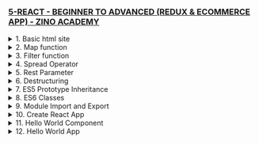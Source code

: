 ### [5-REACT - BEGINNER TO ADVANCED (REDUX & ECOMMERCE APP) - ZINO ACADEMY](https://www.udemy.com/course/react-beginner-to-advanced-with-redux-ecommerce-app/)

<details>
  <summary>1. Basic html site </summary>

# Basic html site

### x-zino/index.html:

```html
<!DOCTYPE html>
<html lang="en">
  <head>
    <meta charset="UTF-8" />
    <meta http-equiv="X-UA-Compatible" content="IE=edge" />
    <meta name="viewport" content="width=device-width, initial-scale=1.0" />
    <title>Document</title>
  </head>
  <body>
    <h1>Hello World!</h1>
    <script src="./js/script.js"></script>
  </body>
</html>
```

![](https://github.com/omeatai/React-Tutorial/assets/32337103/d02b5ab2-f439-46dc-b6e5-8e1aeb7d6a64)
![](https://github.com/omeatai/React-Tutorial/assets/32337103/4d30a3c3-6294-483b-8453-ef6f53e7dfad)

</details>

<details>
  <summary>2. Map function  </summary>

# Map function

### x-zino/js/script.js:

```js
// Map
const numbers = [1, 2, 3, 4, 5];

const newNumbers = numbers.map((number) => {
  return number * 2;
});

console.log(newNumbers);
```

```js
// [2, 4, 6, 8, 10]
```

![](https://github.com/omeatai/React-Tutorial/assets/32337103/21c94ee5-cedc-4e21-bbe2-c6d8e13896df)

</details>

<details>
  <summary>3. Filter function  </summary>

# Filter function

### x-zino/js/script.js:

```js
// Filter
const ages = [16, 18, 14, 32, 33, 12];

const newAges = ages.filter((number) => {
  return number > 30;
});

console.log(newAges);
```

```js
// [32, 33]
```

![](https://github.com/omeatai/React-Tutorial/assets/32337103/b0a5afe6-86b2-40ca-bb53-8a7fec9f3448)

</details>

<details>
  <summary>4. Spread Operator </summary>

# Spread Operator

### x-zino/js/script.js:

```js
// Spread Operator (...)
const numbers = [1, 2, 3];
const newNumbers = [...numbers, 4, 5, 6];

const person = {
  name: "zino",
  sex: "male",
};
const newPerson = {
  ...person,
  age: 28,
};

console.log(newNumbers);
console.log(newPerson);
```

```js
// [1, 2, 3, 4, 5, 6]
// {name: 'zino', sex: 'male', age: 28}
```

![](https://github.com/omeatai/React-Tutorial/assets/32337103/d271e45f-884e-41fe-9437-407703fe3cd8)

</details>

<details>
  <summary>5. Rest Parameter </summary>

# Rest Parameter

```js
// Rest Parameter
const user = (name, age, ...hobbies) => {
  console.log(name);
  console.log(age);
  console.log(hobbies);
};

user("zino", 28, "Coding", "Tennis", "Reading");
```

```js
// zino
// 28
// ["Coding", "Tennis", "Reading"]
```

![](https://github.com/omeatai/React-Tutorial/assets/32337103/391acc9e-61c8-4021-91d9-5418e97f3ca7)

</details>

<details>
  <summary>6. Destructuring </summary>

# Destructuring

### x-zino/js/script.js:

```js
// Destructuring
const user = (name, age, ...hobbies) => {
  console.log(name);
  console.log(age);
  console.log(hobbies);
};

user("zino", 28, "Coding", "Tennis", "Reading");
// Destructuring
const person = ["zino", 28, "developer"];
const [name, age, job] = person;

const personObj = {
  myname: "bella",
  myage: 32,
  myjob: "Singer",
};
const { myname, myage, myjob } = personObj;

console.log(name);
console.log(age);
console.log(job);

console.log(myname);
console.log(myage);
console.log(myjob);
```

# output:

```js
// zino
// 28
// developer

// bella
// 32
// Singer
```

![](https://github.com/omeatai/React-Tutorial/assets/32337103/b1cc41de-bcec-4e68-a3ca-4e7d2b7fd242)

</details>

<details>
  <summary>7. ES5 Prototype Inheritance </summary>

# Prototype Inheritance

### x-zino/js/script.js:

```js
// Prototype Inheritance
function Person(firstName, lastName, age) {
  this.firstName = firstName;
  this.lastName = lastName;
  this.age = age;
  this.currentYear = new Date().getFullYear();
}

// Greet Prototype
Person.prototype.greet = function () {
  return `Hello, my name is ${this.firstName} ${this.lastName}.`;
};

// Create another object
function User(firstName, lastName, username, password) {
  Person.call(this, firstName, lastName);
  this.username = username;
  this.password = password;
}

const person1 = new Person("John", "Smith", 24);
console.log(person1);
console.log(person1.firstName);
console.log(person1.greet());

const user1 = new User("John", "Smith", "johnsmith@gmail.com", 12345);
console.log(user1);
```

# output:

```js
// Person {firstName: 'John', lastName: 'Smith', age: 24, currentYear: 2023}
// John
// Hello, my name is John Smith.

// User {firstName: 'John', lastName: 'Smith', age: undefined, currentYear: 2023, username: 'johnsmith@gmail.com', …}
```

![](https://github.com/omeatai/React-Tutorial/assets/32337103/08f68beb-1a61-4940-a9dd-2c78aacc96dd)

</details>

<details>
  <summary>8. ES6 Classes </summary>

# ES6 Classes

### x-zino/js/script.js:

```js
// ES6 Classes
class Person {
  constructor(firstName, lastName, age) {
    this.firstName = firstName;
    this.lastName = lastName;
    this.age = age;
  }
  greet() {
    return `Hello, my name is ${this.firstName} ${this.lastName}.`;
  }
}

const zino = new Person("Zino", "Akpareva", 27);
const mary = new Person("Mary", "Doe", 25);

console.log(zino);
console.log(zino.greet());
console.log(mary);
console.log(mary.greet());
```

# output:

```js
// {
//   age: 27;
//   firstName: "Zino";
//   lastName: "Akpareva";
// }

// Hello, my name is Zino Akpareva.

// {
//   age: 25;
//   firstName: "Mary";
//   lastName: "Doe";
// }

// Hello, my name is Mary Doe.
```

![](https://github.com/omeatai/React-Tutorial/assets/32337103/b4aee31a-6107-4582-8d4c-f5c8aa18e445)

</details>

<details>
  <summary>9. Module Import and Export </summary>

# Module Import and Export

### x-zino/index.html:

```html
<!DOCTYPE html>
<html lang="en">
  <head>
    <meta charset="UTF-8" />
    <meta http-equiv="X-UA-Compatible" content="IE=edge" />
    <meta name="viewport" content="width=device-width, initial-scale=1.0" />
    <title>Document</title>
  </head>
  <body>
    <h1>Hello World!</h1>
    <script type="module" src="./main.js"></script>
  </body>
</html>
```

### x-zino/main.js:

```js
import num1, { num2 } from "./js/variable.js";
import * as nums from "./js/variable.js";
import add from "./js/functions.js";

console.log(num1);
console.log(num2);
console.log(nums.num1, nums.num2);
const result = add(num1, num2);
console.log(result);
```

### x-zino/js/variable.js:

```js
// export const num1 = 10;
// export const num2 = 5;

const num1 = 10;
const num2 = 5;

export { num1, num2 };
export default num1;
```

### x-zino/js/functions.js:

```js
export default function add(a, b) {
  return a + b;
}
```

# output:

```js
// 10
// 5
// 10 5
// 15
```

![](https://github.com/omeatai/React-Tutorial/assets/32337103/d9eaaed8-4c37-4f62-82fe-58dff0a4b85a)
![](https://github.com/omeatai/React-Tutorial/assets/32337103/b4e9fd15-d700-4599-9f04-f91caf7014e7)

</details>

<details>
  <summary>10. Create React App </summary>

# Create React App

```jsbs
npx create-react-app my-first-app
cd my-first-app
```

```jsbs
npm i @babel/plugin-proposal-private-property-in-object --save-dev
```

```jsbs
npm run start
```

### x-zino/my-first-app/public/index.html:

```html
<!DOCTYPE html>
<html lang="en">
  <head>
    <meta charset="utf-8" />
    <link rel="icon" href="%PUBLIC_URL%/favicon.ico" />
    <meta name="viewport" content="width=device-width, initial-scale=1" />
    <meta name="theme-color" content="#000000" />
    <meta
      name="description"
      content="Web site created using create-react-app"
    />
    <link rel="apple-touch-icon" href="%PUBLIC_URL%/logo192.png" />
    <link rel="manifest" href="%PUBLIC_URL%/manifest.json" />
    <title>React App</title>
  </head>
  <body>
    <noscript>You need to enable JavaScript to run this app.</noscript>
    <div id="root"></div>
  </body>
</html>
```

### x-zino/my-first-app/src/index.js:

```js
import React from "react";
import ReactDOM from "react-dom/client";
import "./index.css";
import App from "./App";
import reportWebVitals from "./reportWebVitals";

const root = ReactDOM.createRoot(document.getElementById("root"));
root.render(
  <React.StrictMode>
    <App />
  </React.StrictMode>
);

reportWebVitals();
```

### x-zino/my-first-app/src/App.js:

```js
import logo from "./logo.svg";
import "./App.css";

function App() {
  return (
    <div className="App">
      <header className="App-header">
        <img src={logo} className="App-logo" alt="logo" />
        <p>
          Edit <code>src/App.js</code> and save to reload.
        </p>
        <a
          className="App-link"
          href="https://reactjs.org"
          target="_blank"
          rel="noopener noreferrer"
        >
          Learn React
        </a>
      </header>
    </div>
  );
}

export default App;
```

![](https://github.com/omeatai/React-Tutorial/assets/32337103/47655a58-51b3-40db-9908-00e2a5e88bc8)
![](https://github.com/omeatai/React-Tutorial/assets/32337103/48d73ba2-dadd-4470-964e-1559ea2ec3ed)

</details>

<details>
  <summary>11. Hello World Component </summary>

# Hello World Component

### x-zino/my-first-app/src/index.js:

```js
import React from "react";
import ReactDOM from "react-dom/client";
import "./index.css";
import App from "./App";

const root = ReactDOM.createRoot(document.getElementById("root"));
root.render(
  <React.StrictMode>
    <App />
  </React.StrictMode>
);
```

### x-zino/my-first-app/src/App.js:

```js
import "./App.css";
import HelloWorld from "./components/HelloWorld";

function App() {
  return (
    <div className="App">
      <HelloWorld />
    </div>
  );
}

export default App;
```

### x-zino/my-first-app/src/components/HelloWorld.jsx:

```js
import React from "react";

const HelloWorld = () => {
  //   const title = React.createElement("h1", null, "Hello People...");
  //   return <div>{title}</div>;
  return <h1>Hello World - Component</h1>;
};

export default HelloWorld;
```

</details>

<details>
  <summary>12. Hello World App </summary>

# Hello World App

### x-zino/my-first-app/src/index.js:

```js

```

```js

```

```js

```

```js

```

```js

```

```js

```

```js

```

```js

```

```js

```

```js

```

```js

```

```js

```

```js

```

```js

```

```js

```

```js

```

```js

```

```js

```

```js

```

```js

```

```js

```

```js

```

```js

```

```js

```

```js

```

```js

```

```js

```

```js

```

```js

```

```js

```

```js

```

```js

```

```js

```

```js

```

```js

```

```js

```

```js

```

```js

```

</details>
